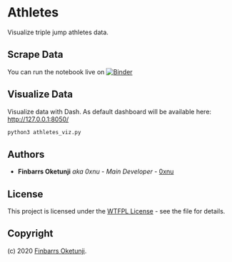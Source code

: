 # Athletes

Visualize triple jump athletes data.

## Scrape Data

You can run the notebook live on [![Binder](https://mybinder.org/badge_logo.svg)](https://mybinder.org/v2/gh/0xnu/athletes/master?filepath=athletes.ipynb)

## Visualize Data

Visualize data with Dash. As default dashboard will be available here: http://127.0.0.1:8050/

```python
python3 athletes_viz.py 
```

## Authors

- **Finbarrs Oketunji** _aka 0xnu_ - _Main Developer_ - [0xnu](https://github.com/0xnu)

## License

This project is licensed under the [WTFPL License](LICENSE) - see the file for details.

## Copyright

(c) 2020 [Finbarrs Oketunji](https://finbarrs.eu).

